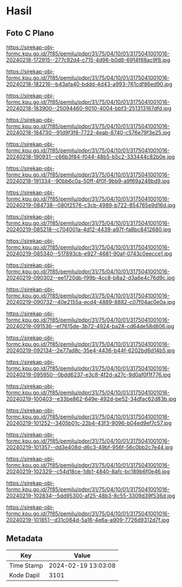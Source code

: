# Hasil

## Foto C Plano

https://sirekap-obj-formc.kpu.go.id/7f85/pemilu/pdpr/31/75/04/10/01/3175041001016-20240218-172915--277c92d4-c715-4d96-b0d8-6914f88ac9f8.jpg

https://sirekap-obj-formc.kpu.go.id/7f85/pemilu/pdpr/31/75/04/10/01/3175041001016-20240218-182216--b43afa40-bddd-4d43-a993-761cdf86ed90.jpg

https://sirekap-obj-formc.kpu.go.id/7f85/pemilu/pdpr/31/75/04/10/01/3175041001016-20240218-183900--25094460-9010-4004-bbf3-251313167dfd.jpg

https://sirekap-obj-formc.kpu.go.id/7f85/pemilu/pdpr/31/75/04/10/01/3175041001016-20240218-184730--91d9f3f8-7722-4eab-8740-c576e79f3e25.jpg

https://sirekap-obj-formc.kpu.go.id/7f85/pemilu/pdpr/31/75/04/10/01/3175041001016-20240218-190931--c66b3f84-f044-48b5-b5c2-333444c82b0e.jpg

https://sirekap-obj-formc.kpu.go.id/7f85/pemilu/pdpr/31/75/04/10/01/3175041001016-20240218-191334--90bb6c0a-50ff-4f0f-9bb9-a9f69a248bd9.jpg

https://sirekap-obj-formc.kpu.go.id/7f85/pemilu/pdpr/31/75/04/10/01/3175041001016-20240219-084738--080f2576-c3cb-4989-b722-854765e9d16d.jpg

https://sirekap-obj-formc.kpu.go.id/7f85/pemilu/pdpr/31/75/04/10/01/3175041001016-20240219-085218--c704001a-4d12-4439-a97f-fa8bc8412680.jpg

https://sirekap-obj-formc.kpu.go.id/7f85/pemilu/pdpr/31/75/04/10/01/3175041001016-20240219-085340--517893cb-e927-4681-90af-0743c0eecce1.jpg

https://sirekap-obj-formc.kpu.go.id/7f85/pemilu/pdpr/31/75/04/10/01/3175041001016-20240219-090302--ee1720db-f99b-4cc8-b8a2-d3a6e4c76d9c.jpg

https://sirekap-obj-formc.kpu.go.id/7f85/pemilu/pdpr/31/75/04/10/01/3175041001016-20240219-090732--40e2155a-ecd4-4889-8882-c07f04ac0e0a.jpg

https://sirekap-obj-formc.kpu.go.id/7f85/pemilu/pdpr/31/75/04/10/01/3175041001016-20240219-091536--ef7615de-3b72-4924-ba28-cd64de58d806.jpg

https://sirekap-obj-formc.kpu.go.id/7f85/pemilu/pdpr/31/75/04/10/01/3175041001016-20240219-092134--2e77ad8c-35e4-4436-b44f-6202bd6d14b5.jpg

https://sirekap-obj-formc.kpu.go.id/7f85/pemilu/pdpr/31/75/04/10/01/3175041001016-20240219-095950--0bdd6237-e3c8-4f2d-a27c-9d0af0f1f776.jpg

https://sirekap-obj-formc.kpu.go.id/7f85/pemilu/pdpr/31/75/04/10/01/3175041001016-20240219-100403--e33be862-649e-492d-be52-34dfac62d83b.jpg

https://sirekap-obj-formc.kpu.go.id/7f85/pemilu/pdpr/31/75/04/10/01/3175041001016-20240219-101252--3405b01c-22b4-43f3-9096-b04ed9ef7c57.jpg

https://sirekap-obj-formc.kpu.go.id/7f85/pemilu/pdpr/31/75/04/10/01/3175041001016-20240219-101357--dd3e408d-d6c3-49bf-956f-56c0bb2c7e44.jpg

https://sirekap-obj-formc.kpu.go.id/7f85/pemilu/pdpr/31/75/04/10/01/3175041001016-20240219-102329--c54d18ce-1db1-4840-8afc-bc189b6f0e46.jpg

https://sirekap-obj-formc.kpu.go.id/7f85/pemilu/pdpr/31/75/04/10/01/3175041001016-20240219-102834--5dd95300-af25-48b3-8c55-3309d39f536d.jpg

https://sirekap-obj-formc.kpu.go.id/7f85/pemilu/pdpr/31/75/04/10/01/3175041001016-20240219-101851--d31c064d-5a16-4e6a-a909-7726d9312d7f.jpg


## Metadata

| Key        | Value               |
| ---------- | ------------------- |
| Time Stamp | 2024-02-19 13:03:08 |
| Kode Dapil | 3101                |



